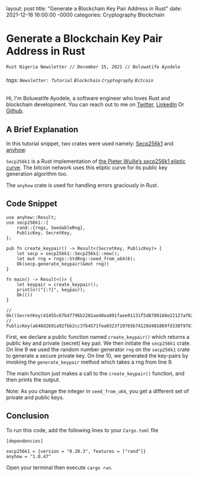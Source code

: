 layout: post
title: "Generate a Blockchain Key Pair Address in Rust"
date: 2021-12-16 16:00:00 -0000
categories: Cryptography Blockchain

# Generate a Blockchain Key Pair Address in Rust

`Rust Nigeria Newsletter // December 15, 2021 // Boluwatife Ayodele`

###### tags: `Newsletter: Tutorial` `Blockchain` `Cryptography` `Bitcoin`

Hi, I'm Boluwatife Ayodele, a software engineer who loves Rust and blockchain development. You can reach out to me on [Twitter](https://twitter.com/yyceethetechiee), [LinkedIn](https://www.linkedin.com/in/boluwatife-ayodele-g/) Or [Github](https://github.com/YceeTheTECHie).

## A Brief Explanation

In this tutorial snippet, two crates were used namely: [Secp256k1](https://docs.rs/secp256k1/latest/secp256k1/) and [anyhow](https://crates.io/crates/anyhow).

`Secp256k1` is a Rust implementation of [the Pieter Wuille’s secp256k1 eliptic curve](https://github.com/sipa/secp256k1). The bitcoin network uses this eliptic curve for its public key generation algorithm too.

The `anyhow` crate is used for handling errors graciously in Rust.

## Code Snippet

```=rust=
use anyhow::Result;
use secp256k1::{
    rand::{rngs, SeedableRng},
    PublicKey, SecretKey,
};

pub fn create_keypair() -> Result<(SecretKey, PublicKey)> {
    let secp = secp256k1::Secp256k1::new();
    let mut rng = rngs::StdRng::seed_from_u64(6);
    Ok(secp.generate_keypair(&mut rng))
}

fn main() -> Result<()> {
    let keypair = create_keypair();
    println!("{:?}", keypair);
    Ok(())
}

// Ok((SecretKey(41455c67b47796b2201ae40ea891faee91131f5d8789160e22127af6215dc1f6),
// PublicKey(a648d2691a92fbb2cc37b4571fea0323f19765b74128d401869fd338f9767546f757b952ca5719858919c0bc598a014122ecf2dcba3199b404beba0dd59391f8)))

```

First, we declare a public function named `create_keypair()` which returns a public key and private (secret) key pair. We then initiate the `secp256k1` crate. On line 9 we used the random number generator `rng` on the `secp256k1` crate to generate a secure private key. On line 10, we generated the key-pairs by invoking the `generate_keypair` method which takes a rng from line 9.

The main function just makes a call to the `create_keypair()` function, and then prints the output.

Note: As you change the integer in `seed_from_u64`, you get a different set of private and public keys.

## Conclusion

To run this code, add the following lines to your `Cargo.toml` file

```=toml
[dependencies]

secp256k1 = {version = "0.20.3", features = ["rand"]}
anyhow = "1.0.47"
```

Open your terminal then execute `cargo run`.
